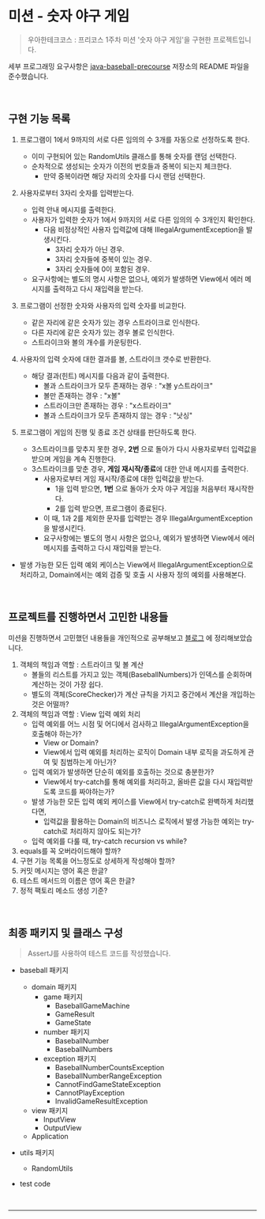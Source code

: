 # 미션 - 숫자 야구 게임

> 우아한테크코스 : 프리코스 1주차 미션 '숫자 야구 게임'을 구현한 프로젝트입니다.

세부 프로그래밍 요구사항은 [java-baseball-precourse](https://github.com/woowacourse/java-baseball-precourse) 저장소의 README 파일을 준수했습니다.

<br>

## 구현 기능 목록

1. 프로그램이 1에서 9까지의 서로 다른 임의의 수 3개를 자동으로 선정하도록 한다.
    * 이미 구현되어 있는 RandomUtils 클래스를 통해 숫자를 랜덤 선택한다.
    * 순차적으로 생성되는 숫자가 이전의 번호들과 중복이 되는지 체크한다.
        * 만약 중복이라면 해당 자리의 숫자를 다시 랜덤 선택한다.

2. 사용자로부터 3자리 숫자를 입력받는다.
    * 입력 안내 메시지를 출력한다.
    * 사용자가 입력한 숫자가 1에서 9까지의 서로 다른 임의의 수 3개인지 확인한다.
        * 다음 비정상적인 사용자 입력값에 대해 IllegalArgumentException을 발생시킨다.
            * 3자리 숫자가 아닌 경우.
            * 3자리 숫자들에 중복이 있는 경우.
            * 3자리 숫자들에 0이 포함된 경우.
    * 요구사항에는 별도의 명시 사항은 없으나, 예외가 발생하면 View에서 에러 메시지를 출력하고 다시 재입력을 받는다.

3. 프로그램이 선정한 숫자와 사용자의 입력 숫자를 비교한다.
    * 같은 자리에 같은 숫자가 있는 경우 스트라이크로 인식한다.
    * 다른 자리에 같은 숫자가 있는 경우 볼로 인식한다.
    * 스트라이크와 볼의 개수를 카운팅한다.

4. 사용자의 입력 숫자에 대한 결과를 볼, 스트라이크 갯수로 반환한다.
    * 해당 결과(힌트) 메시지를 다음과 같이 출력한다.
        * 볼과 스트라이크가 모두 존재하는 경우 : "x볼 y스트라이크"
        * 볼만 존재하는 경우 : "x볼"
        * 스트라이크만 존재하는 경우 : "x스트라이크"
        * 볼과 스트라이크가 모두 존재하지 않는 경우 : "낫싱"

5. 프로그램이 게임의 진행 및 종료 조건 상태를 판단하도록 한다.
    * 3스트라이크를 맞추지 못한 경우, **2번** 으로 돌아가 다시 사용자로부터 입력값을 받으며 게임을 계속 진행한다.
    * 3스트라이크를 맞춘 경우, **게임 재시작/종료**에 대한 안내 메시지를 출력한다.
        * 사용자로부터 게임 재시작/종료에 대한 입력값을 받는다.
            * 1을 입력 받으면, **1번** 으로 돌아가 숫자 야구 게임을 처음부터 재시작한다.
            * 2를 입력 받으면, 프로그램이 종료된다.
        * 이 때, 1과 2를 제외한 문자를 입력받는 경우 IllegalArgumentException을 발생시킨다.
        * 요구사항에는 별도의 명시 사항은 없으나, 예외가 발생하면 View에서 에러 메시지를 출력하고 다시 재입력을 받는다.

* 발생 가능한 모든 입력 예외 케이스는 View에서 IllegalArgumentException으로 처리하고, Domain에서는 예외 검증 및 호출 시 사용자 정의 예외를 사용해본다.

<br>

## 프로젝트를 진행하면서 고민한 내용들

미션을 진행하면서 고민했던 내용들을 개인적으로 공부해보고 [블로그](https://xlffm3.github.io/java/etc/Woowacourse_precourse_baseball/) 에 정리해보았습니다.

1. 객체의 책임과 역할 : 스트라이크 및 볼 계산
    * 볼들의 리스트를 가지고 있는 객체(BaseballNumbers)가 인덱스를 순회하며 계산하는 것이 가장 쉽다.
    * 별도의 객체(ScoreChecker)가 계산 규칙을 가지고 중간에서 계산을 개입하는 것은 어떨까?
2. 객체의 책임과 역할 : View 입력 예외 처리
    * 입력 예외를 어느 시점 및 어디에서 검사하고 IllegalArgumentException을 호출해야 하는가?
        * View or Domain?
        * View에서 입력 예외를 처리하는 로직이 Domain 내부 로직을 과도하게 관여 및 침범하는게 아닌가?
    * 입력 예외가 발생하면 단순히 예외를 호출하는 것으로 충분한가?
        * View에서 try-catch를 통해 예외를 처리하고, 올바른 값을 다시 재입력받도록 코드를 짜야하는가?
    * 발생 가능한 모든 입력 예외 케이스를 View에서 try-catch로 완벽하게 처리했다면,
        * 입력값을 활용하는 Domain의 비즈니스 로직에서 발생 가능한 예외는 try-catch로 처리하지 않아도 되는가?
    * 입력 예외를 다룰 때, try-catch recursion vs while?
3. equals를 꼭 오버라이드해야 할까?
4. 구현 기능 목록을 어느정도로 상세하게 작성해야 할까?
5. 커밋 메시지는 영어 혹은 한글?
6. 테스트 메서드의 이름은 영어 혹은 한글?
7. 정적 팩토리 메소드 생성 기준?

<br>

## 최종 패키지 및 클래스 구성

> AssertJ를 사용하여 테스트 코드를 작성했습니다.

* baseball 패키지
    * domain 패키지
        * game 패키지
            * BaseballGameMachine
            * GameResult
            * GameState
        * number 패키지
            * BaseballNumber
            * BaseballNumbers
        * exception 패키지
            * BaseballNumberCountsException
            * BaseballNumberRangeException
            * CannotFindGameStateException
            * CannotPlayException
            * InvalidGameResultException
    * view 패키지
        * InputView
        * OutputView
    * Application

* utils 패키지
    * RandomUtils

* test code
    
<br>

---
